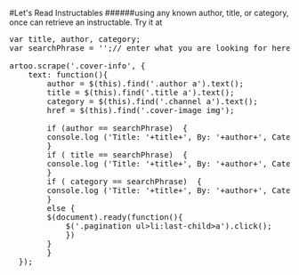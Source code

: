 #Let's Read Instructables
######using any known author, title, or category, once can retrieve an instructable. Try it at 
<pre>
var title, author, category;
var searchPhrase = '';// enter what you are looking for here

artoo.scrape('.cover-info', {
	text: function(){
		author = $(this).find('.author a').text();
		title = $(this).find('.title a').text(); 
		category = $(this).find('.channel a').text();
		href = $(this).find('.cover-image img');
		
		if (author == searchPhrase)  {
		console.log ('Title: '+title+', By: '+author+', Category: '+category+', Href: '+href);
		}
		if ( title == searchPhrase)  {
		console.log ('Title: '+title+', By: '+author+', Category: '+category+', Href: '+href);
		}
		if ( category == searchPhrase)  {
		console.log ('Title: '+title+', By: '+author+', Category: '+category+', Href: '+href);
		}
		else {
		$(document).ready(function(){
   			$('.pagination ul>li:last-child>a').click();
        	})	
		}
		}
  });
</pre>
